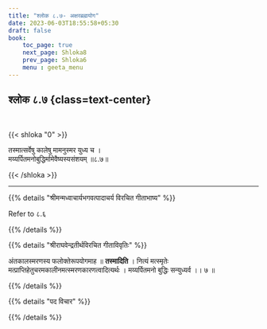 ```yaml
---
title: "श्लोक ८.७- अक्षरब्रह्मयोग"
date: 2023-06-03T18:55:58+05:30
draft: false
book:
    toc_page: true
    next_page: Shloka8
    prev_page: Shloka6
    menu : geeta_menu
---
```




## श्लोक ८.७ {class=text-center}

<br/>

{{< shloka  "0"  >}}

तस्मात्सर्वेषु कालेषु मामनुस्मर युध्य च ।  
मय्यर्पितमनोबुद्धिर्मामेवैष्यस्यसंशयम् ॥८.७॥

{{< /shloka >}}

---


{{% details "श्रीमन्मध्वाचार्यभगवत्पादाचर्य विरचित  गीताभाष्य" %}}

Refer to ८.६

{{% /details %}}



{{% details "श्रीराघवेन्द्रतीर्थविरचित गीताविवृतिः" %}}


अंतकालस्मरणस्य फलोक्तेरूपयोगमाह ॥ 
**तस्मादिति** । नित्यं मत्स्मृतेः 
मत्प्राप्तिहेतुचरमकालीनमत्स्मरणकारणत्वादित्यर्थः । 
मय्यर्पितमनो बुद्धिः सन्युध्यर्व ।। ७ ॥

{{% /details %}}



{{% details "पद विचार" %}}


{{% /details %}}
